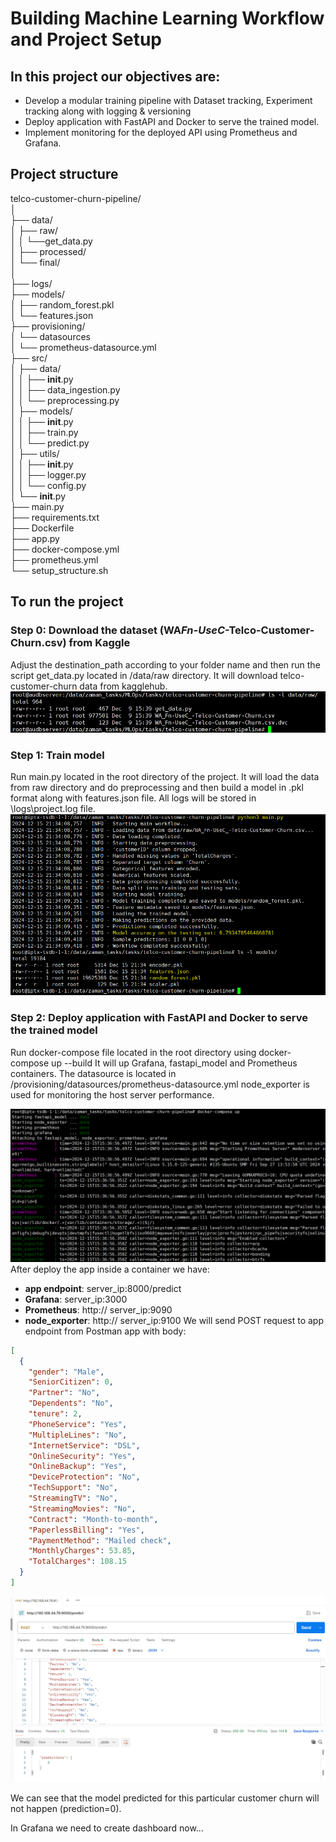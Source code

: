 # Building Machine Learning Workflow and Project Setup

## In this project our objectives are:

- Develop a modular training pipeline with Dataset tracking, Experiment tracking along with logging & versioning
- Deploy application with FastAPI and Docker to serve the trained model.
- Implement monitoring for the deployed API using Prometheus and Grafana.

## Project structure

telco-customer-churn-pipeline/<br/>
│<br/>
├── data/<br/>
│ ├── raw/<br/>
│ │ └──get_data.py<br/>
│ ├── processed/<br/>
│ └── final/<br/>
│<br/>
├── logs/<br/>
├── models/<br/>
│ ├── random_forest.pkl<br/>
│ └── features.json<br/>
├── provisioning/<br/>
│ └── datasources<br/>
│ └── prometheus-datasource.yml<br/>
├── src/<br/>
│ ├── data/<br/>
│ │ ├── **init**.py<br/>
│ │ ├── data_ingestion.py<br/>
│ │ └── preprocessing.py<br/>
│ ├── models/<br/>
│ │ ├── **init**.py<br/>
│ │ ├── train.py<br/>
│ │ └── predict.py<br/>
│ ├── utils/<br/>
│ │ ├── **init**.py<br/>
│ │ ├── logger.py<br/>
│ │ └── config.py<br/>
│ └── **init**.py<br/>
├── main.py<br/>
├── requirements.txt<br/>
├── Dockerfile<br/>
├── app.py<br/>
├── docker-compose.yml<br/>
├── prometheus.yml<br/>
└── setup_structure.sh<br/>

## To run the project

### Step 0: Download the dataset (WA*Fn-UseC*-Telco-Customer-Churn.csv) from Kaggle

Adjust the destination_path according to your folder name and then run the script get_data.py located in /data/raw directory. It will download telco-customer-churn data from kagglehub.
![Image of raw data downloaded](screenshots/0-raw-data-downloaded.jpg)

### Step 1: Train model

Run main.py located in the root directory of the project. It will load the data from raw directory and do preprocessing and then build a model in .pkl format along with features.json file.
All logs will be stored in \logs\project.log file.
![Image of model train and acuracy calculate](screenshots/1-main-py-model-train-and-acuracy-calculate.jpg)

### Step 2: Deploy application with FastAPI and Docker to serve the trained model

Run docker-compose file located in the root directory using
docker-compose up --build
It will up Grafana, fastapi_model and Prometheus containers. The datasource is located in /provisioning/datasources/prometheus-datasource.yml
node_exporter is used for monitoring the host server performance.

![Image of app deployment in container](screenshots/2-app-deployment-in-container.jpg)
After deploy the app inside a container we have:

- **app endpoint**: server_ip:8000/predict
- **Grafana**: server_ip:3000
- **Prometheus**: http:// server_ip:9090
- **node_exporter**: http:// server_ip:9100
  We will send POST request to app endpoint from Postman app with body:

```json
[
  {
    "gender": "Male",
    "SeniorCitizen": 0,
    "Partner": "No",
    "Dependents": "No",
    "tenure": 2,
    "PhoneService": "Yes",
    "MultipleLines": "No",
    "InternetService": "DSL",
    "OnlineSecurity": "Yes",
    "OnlineBackup": "Yes",
    "DeviceProtection": "No",
    "TechSupport": "No",
    "StreamingTV": "No",
    "StreamingMovies": "No",
    "Contract": "Month-to-month",
    "PaperlessBilling": "Yes",
    "PaymentMethod": "Mailed check",
    "MonthlyCharges": 53.85,
    "TotalCharges": 108.15
  }
]
```

![Image of Postman-POST-request](screenshots/3-Postman-POST-request.jpg)

We can see that the model predicted for this particular customer churn will not happen (prediction=0).

In Grafana we need to create dashboard now...
